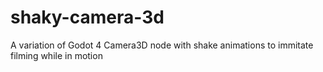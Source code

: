 # shaky-camera-3d
A variation of Godot 4 Camera3D node with shake animations to immitate filming while in motion
